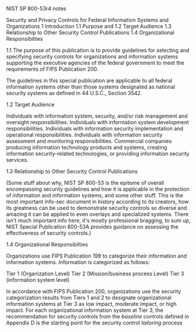 NIST SP 800-53r4 notes

Security and Privacy Controls for Federal Information Systems
and Organizations
1 Introduction
1.1 Purpose and 
1.2 Target Audience
1.3 Relationship to Other Security Control Publications
1.4 Organizational Responsibilties

1.1
The purpose of this publication is to provide guidelines for selecting and specifying security controls for organizations and information systems supporting the executive agencies of the federal government to meet the requirements of FIPS Publication 200.


The guidelines in this special publication are applicable to all federal information systems other than those systems designated as national security systems as defined in 44 U.S.C., Section 3542.

1.2 Target Audience

Individuals with information system, security, and/or risk management and oversight responsibilities. Individuals with information system development responsibilities. Individuals with information security implementation and operational responsibilities. Individuals with information security assessment and monitoring responsibilities. Commercial companies producing
 information technology products and systems, creating information security-related technologies, or providing information security services.
 
1.3 Relationship to Other Security Control Publications

(Some stuff about why, NIST SP 800-53 is the epitome of overall encompassing security guidelines and how it is applicable in the protection of information and information systems, and some other stuff. This is the most important info-sec document in history according to its creators, how its greatness can be used to demonstrate security controls so diverse and amazing it can be applied to even overlays and specialized systems. There isn't much important info here, it's mostly professional bragging, to sum up, NIST Special Publication 800-53A provides guidance on assessing the effectiveness of security controls.)

1.4 Organizational Responsibilties

Organizations use FIPS Publication 199 to categorize their information and information systems. Information is categorized as follows:

Tier 1 (Organization Level)
Tier 2 (Mission/business process Level)
Tier 3 (information system level)

 In accordance with FIPS Publication 200, organizations use the security categorization results from Tiers 1 and 2 to designate organizational information systems at Tier 3 as low impact, moderate impact, or high impact.
For each organizational information system
 at Tier 3, the recommendation for security controls from the _baseline_ controls defined in Appendix D is the starting point for the security control _tailoring_ process


